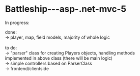 # Battleship---asp-.net-mvc-5

In progress:

done:<br />
-> player, map, field models, majority of whole logic<br /><br />
to do:<br />
-> "parser" class for creating Players objects, handling methods implemented in above class (there will be main logic)<br />
-> simple controllers based on ParserClass<br />
-> frontend/clientside  <br />
 
